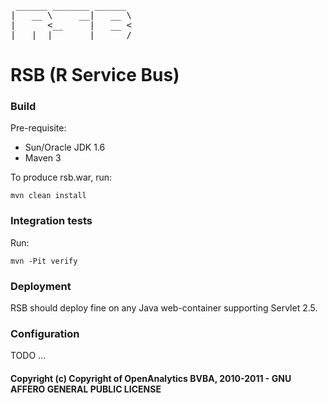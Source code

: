 <pre>
 ______ _______ ______ 
|   __ \     __|   __ \
|      <__     |   __ <
|___|__|_______|______/
</pre>

# RSB (R Service Bus)

### Build

Pre-requisite:

- Sun/Oracle JDK 1.6
- Maven 3

To produce rsb.war, run:

    mvn clean install

### Integration tests

Run:

    mvn -Pit verify


### Deployment

RSB should deploy fine on any Java web-container supporting Servlet 2.5.

### Configuration  

TODO ...

#### Copyright (c) Copyright of OpenAnalytics BVBA, 2010-2011 - GNU AFFERO GENERAL PUBLIC LICENSE